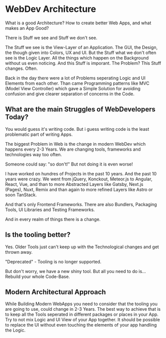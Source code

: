 # WebDev Architecture

What is a good Architecture?
How to create better Web Apps, and what makes an App Good?

There is Stuff we see and Stuff we don't see. 

The Stuff we see is the View-Layer of an Application. The GUI, the Design, the though given into Colors, UX and UI.
But the Stuff what we don't often see is the Logic Layer. All the things which happen on the Background without us even noticing.
And this Stuff is imporant. The Problem? This Stuff changes. Often. 

Back in the day there were a lot of Problems seperating Logic and UI Elements from each other. Than came Programming patterns like MVC (Model View Controller) which gave a Simple Solution for avoiding confusion and give clearer separation of concerns in the Code. 

## What are the main Struggles of WebDevelopers Today?

You would guess it's writing code. But i guess writing code is the least problematic part of writing Apps.

The biggest Problem in Web is the change in modern WebDev which happens every 2-3 Years. 
We are changing tools, frameworks and technologies way too often. 

Someone could say: "so don't!" But not doing it is even worse!

I have worked on hundres of Projects in the past 10 years. And the past 10 years were crazy. 
We went from jQuery, Konckout, Meteor.js to Angular, React, Vue, and than to more Abstracted Layers like Gatsby, Next.js (Pages), Nuxt, Remix and than again to more refined Layers like Astro or soon TanStack.

And that's only Frontend Frameworks. There are also Bundlers, Packaging Tools, UI Libraries and Testing Frameworks.

And in every realm of things there is a change.

## Is the tooling better?

Yes. Older Tools just can't keep up with the Technological changes and get thrown away. 

"Deprecated" - Tooling is no longer supported.

But don't worry, we have a new shiny tool. But all you need to do is... Rebuild your whole Code-Base.

## Modern Architectural Approach

While Building Modern WebApps you need to consider that the tooling you are going to use, could change in 2-3 Years. 
The best way to achieve that is to keep all the Tools seperated in different packages or places in your App. Try to not mix Logic and UI View of your App together. It should be possible to replace the UI without even touching the elements of your app handling the Logic. 
